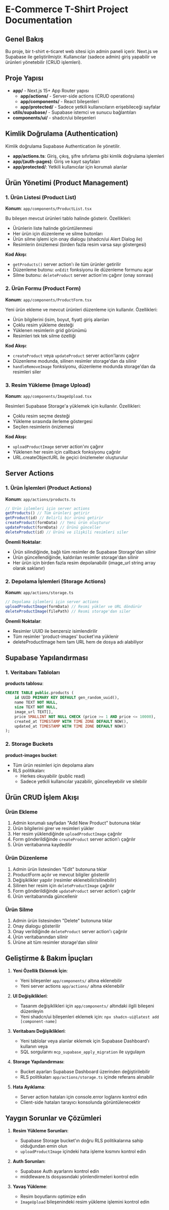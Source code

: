 # E-Commerce T-Shirt Project Documentation

## Genel Bakış

Bu proje, bir t-shirt e-ticaret web sitesi için admin paneli içerir. Next.js ve Supabase ile geliştirilmiştir. Kullanıcılar (sadece admin) giriş yapabilir ve ürünleri yönetebilir (CRUD işlemleri).

## Proje Yapısı

- **app/** - Next.js 15+ App Router yapısı
  - **app/actions/** - Server-side actions (CRUD operations)
  - **app/components/** - React bileşenleri
  - **app/protected/** - Sadece yetkili kullanıcıların erişebileceği sayfalar
- **utils/supabase/** - Supabase istemci ve sunucu bağlantıları
- **components/ui/** - shadcn/ui bileşenleri

## Kimlik Doğrulama (Authentication)

Kimlik doğrulama Supabase Authentication ile yönetilir.

- **app/actions.ts**: Giriş, çıkış, şifre sıfırlama gibi kimlik doğrulama işlemleri
- **app/(auth-pages)**: Giriş ve kayıt sayfaları 
- **app/protected/**: Yetkili kullanıcılar için korumalı alanlar

## Ürün Yönetimi (Product Management)

### 1. Ürün Listesi (Product List)

**Konum**: `app/components/ProductList.tsx`

Bu bileşen mevcut ürünleri tablo halinde gösterir. Özellikleri:

- Ürünlerin liste halinde görüntülenmesi
- Her ürün için düzenleme ve silme butonları
- Ürün silme işlemi için onay dialogu (shadcn/ui Alert Dialog ile)
- Resimlerin önizlemesi (birden fazla resim varsa sayı göstergesi)

**Kod Akışı**:
- `getProducts()` server action'ı ile tüm ürünler getirilir
- Düzenleme butonu: `onEdit` fonksiyonu ile düzenleme formunu açar
- Silme butonu: `deleteProduct` server action'ını çağırır (onay sonrası)

### 2. Ürün Formu (Product Form)

**Konum**: `app/components/ProductForm.tsx`

Yeni ürün ekleme ve mevcut ürünleri düzenleme için kullanılır. Özellikleri:

- Ürün bilgilerini (isim, boyut, fiyat) giriş alanları
- Çoklu resim yükleme desteği
- Yüklenen resimlerin grid görünümü
- Resimleri tek tek silme özelliği

**Kod Akışı**:
- `createProduct` veya `updateProduct` server action'larını çağırır
- Düzenleme modunda, silinen resimler storage'dan da silinir
- `handleRemoveImage` fonksiyonu, düzenleme modunda storage'dan da resimleri siler

### 3. Resim Yükleme (Image Upload)

**Konum**: `app/components/ImageUpload.tsx`

Resimleri Supabase Storage'a yüklemek için kullanılır. Özellikleri:

- Çoklu resim seçme desteği
- Yükleme sırasında ilerleme göstergesi
- Seçilen resimlerin önizlemesi

**Kod Akışı**:
- `uploadProductImage` server action'ını çağırır
- Yüklenen her resim için callback fonksiyonu çağrılır
- URL.createObjectURL ile geçici önizlemeler oluşturulur

## Server Actions

### 1. Ürün İşlemleri (Product Actions)

**Konum**: `app/actions/products.ts`

```typescript
// Ürün işlemleri için server actions
getProducts() // Tüm ürünleri getirir
getProduct(id) // Belirli bir ürünü getirir
createProduct(formData) // Yeni ürün oluşturur
updateProduct(formData) // Ürünü günceller
deleteProduct(id) // Ürünü ve ilişkili resimleri siler
```

**Önemli Noktalar**:
- Ürün silindiğinde, bağlı tüm resimler de Supabase Storage'dan silinir
- Ürün güncellendiğinde, kaldırılan resimler storage'dan silinir
- Her ürün için birden fazla resim depolanabilir (image_url string array olarak saklanır)

### 2. Depolama İşlemleri (Storage Actions)

**Konum**: `app/actions/storage.ts`

```typescript
// Depolama işlemleri için server actions
uploadProductImage(formData) // Resmi yükler ve URL döndürür
deleteProductImage(filePath) // Resmi storage'dan siler
```

**Önemli Noktalar**:
- Resimler UUID ile benzersiz isimlendirilir
- Tüm resimler 'product-images' bucket'ına yüklenir
- deleteProductImage hem tam URL hem de dosya adı alabiliyor

## Supabase Yapılandırması

### 1. Veritabanı Tabloları

**products tablosu**:
```sql
CREATE TABLE public.products (
    id UUID PRIMARY KEY DEFAULT gen_random_uuid(),
    name TEXT NOT NULL,
    size TEXT NOT NULL,
    image_url TEXT[],
    price SMALLINT NOT NULL CHECK (price >= 1 AND price <= 10000),
    created_at TIMESTAMP WITH TIME ZONE DEFAULT NOW(),
    updated_at TIMESTAMP WITH TIME ZONE DEFAULT NOW()
);
```

### 2. Storage Buckets

**product-images bucket**:
- Tüm ürün resimleri için depolama alanı
- RLS politikaları:
  - Herkes okuyabilir (public read)
  - Sadece yetkili kullanıcılar yazabilir, güncelleyebilir ve silebilir

## Ürün CRUD İşlem Akışı

### Ürün Ekleme
1. Admin korumalı sayfadan "Add New Product" butonuna tıklar
2. Ürün bilgilerini girer ve resimleri yükler
3. Her resim yüklendiğinde `uploadProductImage` çağrılır
4. Form gönderildiğinde `createProduct` server action'ı çağrılır
5. Ürün veritabanına kaydedilir

### Ürün Düzenleme
1. Admin ürün listesinden "Edit" butonuna tıklar
2. ProductForm açılır ve mevcut bilgiler gösterilir
3. Değişiklikler yapılır (resimler eklenebilir/silinebilir)
4. Silinen her resim için `deleteProductImage` çağrılır
5. Form gönderildiğinde `updateProduct` server action'ı çağrılır
6. Ürün veritabanında güncellenir

### Ürün Silme
1. Admin ürün listesinden "Delete" butonuna tıklar
2. Onay dialogu gösterilir
3. Onay verildiğinde `deleteProduct` server action'ı çağrılır
4. Ürün veritabanından silinir
5. Ürüne ait tüm resimler storage'dan silinir

## Geliştirme & Bakım İpuçları

1. **Yeni Özellik Eklemek İçin**:
   - Yeni bileşenler `app/components/` altına eklenebilir
   - Yeni server actions `app/actions/` altına eklenebilir

2. **UI Değişiklikleri**:
   - Tasarım değişiklikleri için `app/components/` altındaki ilgili bileşeni düzenleyin
   - Yeni shadcn/ui bileşenleri eklemek için: `npx shadcn-ui@latest add [component-name]`

3. **Veritabanı Değişiklikleri**:
   - Yeni tablolar veya alanlar eklemek için Supabase Dashboard'ı kullanın veya
   - SQL sorgularını `mcp_supabase_apply_migration` ile uygulayın

4. **Storage Yapılandırması**:
   - Bucket ayarları Supabase Dashboard üzerinden değiştirilebilir
   - RLS politikaları `app/actions/storage.ts` içinde referans alınabilir

5. **Hata Ayıklama**:
   - Server action hataları için console.error loglarını kontrol edin
   - Client-side hataları tarayıcı konsolunda görüntülenecektir

## Yaygın Sorunlar ve Çözümleri

1. **Resim Yükleme Sorunları**:
   - Supabase Storage bucket'ın doğru RLS politikalarına sahip olduğundan emin olun
   - `uploadProductImage` içindeki hata işleme kısmını kontrol edin

2. **Auth Sorunları**:
   - Supabase Auth ayarlarını kontrol edin
   - middleware.ts dosyasındaki yönlendirmeleri kontrol edin

3. **Yavaş Yükleme**:
   - Resim boyutlarını optimize edin
   - `ImageUpload` bileşenindeki resim yükleme işlemini kontrol edin 